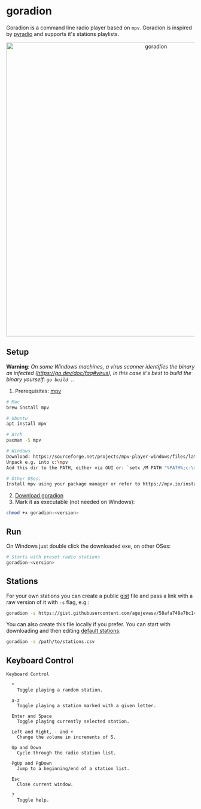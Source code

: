 # goradion
Goradion is a command line radio player based on `mpv`. Goradion is inspired by [pyradio](https://github.com/coderholic/pyradio) and supports it's stations playlists.
<p align="center">
  <img width="785" alt="goradion" src="https://github.com/agejevasv/goradion/assets/1682086/325f05bc-8f04-4810-ba71-400072794afb">
</p>

## Setup

**Warning**: _On some Windows machines, a virus scanner identifies the binary as infected (https://go.dev/doc/faq#virus), in this case it's best to build the binary yourself: `go build .`._

1. Prerequisites: [mpv](https://mpv.io/)
```bash
# Mac
brew install mpv

# Ubuntu
apt install mpv

# Arch
pacman -S mpv

# Windows
Download: https://sourceforge.net/projects/mpv-player-windows/files/latest/download
Unpack e.g. into c:\mpv
Add this dir to the PATH, either via GUI or: `setx /M PATH "%PATH%;c:\mpv"`

# Other OSes:
Install mpv using your package manager or refer to https://mpv.io/installation/
```
2. [Download goradion](https://github.com/agejevasv/goradion/releases/latest)
3. Mark it as executable (not needed on Windows):
```bash
chmod +x goradion-<version>
```

## Run
On Windows just double click the downloaded exe, on other OSes:
```bash
# Starts with preset radio stations
goradion-<version>
```

## Stations
For your own stations you can create a public [gist](https://gist.github.com/) file and pass a link with a raw version of it with `-s` flag, e.g.:

```bash
goradion -s https://gist.githubusercontent.com/agejevasv/58afa748a7bc14dcccab1ca237d14a0b/raw/stations.csv
```

You can also create this file locally if you prefer. You can start with downloading and then editing [default stations](https://gist.githubusercontent.com/agejevasv/58afa748a7bc14dcccab1ca237d14a0b/raw/stations.csv):

```bash
goradion -s /path/to/stations.csv
```
## Keyboard Control
```
Keyboard Control

  *
    Toggle playing a random station.

  a-z
    Toggle playing a station marked with a given letter.

  Enter and Space
    Toggle playing currently selected station.

  Left and Right, - and +
    Change the volume in increments of 5.

  Up and Down
    Cycle through the radio station list.

  PgUp and PgDown
    Jump to a beginning/end of a station list.

  Esc
    Close current window.

  ?
    Toggle help.
```
